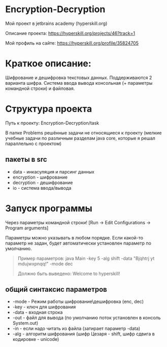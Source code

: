 # Encryption-Decryption
Мой проект в jetbrains academy (hyperskill.org)

Описание проекта: https://hyperskill.org/projects/46?track=1

Мой профиль на сайте: https://hyperskill.org/profile/35824705

# Краткое описание:
Шифрование и дешифровка текстовых данных. 
Поддерживаются 2 варианта шифра. 
Система ввода вывода консольная (+ параметры командной строки) и файловая. 

# Структура проекта
Путь к проекту: Encryption-Decryption/task

В папке Problems решённые задачи не относящиеся к проекту (мелкие учебные задачи по различным разделам java core, которые я решал параллельно с проектом)

## пакеты в src
* data - инкасуляция и парсинг данных
* encryption - шифрование
* decryption - дешифрование
* io - система ввода/вывода

# Запуск программы
Через параметры командной строки! [Run -> Edit Configurations -> Program arguments] 

Параметры можно указывать в любом порядке. Если какой-то параметр не задан, будет автоматически установлен параметр по умолчанию.

> Пример параметров: java Main -key 5 -alg shift -data "Bjqhtrj yt mdujwxpnqq!" -mode dec
>
> Должно быть выведено: Welcome to hyperskill!

## общий синтаксис параметров 
* -mode - Режим работы шифрование\дешифровка (enc, dec)
* -key - ключ для шифрования
* -data - входная строка
* -out - файл для вывода (по умолчанию поток установлен в консоль System.out)
* -in - если надо читать из файла (затирает параметр -data)
* -alg - алгоритм шифрования (шифр Цезаря - shift, шифр сдвига в кодировке - unicode)
